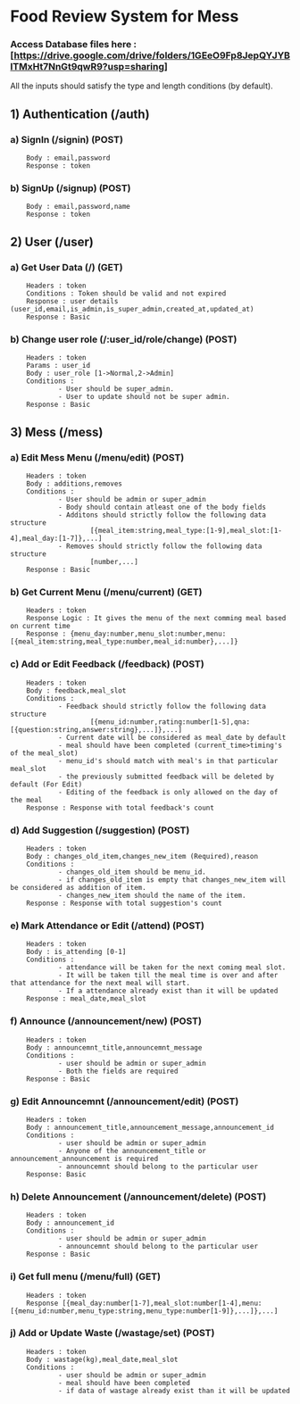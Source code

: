 # Food Review System for Mess
### Access Database files here : [https://drive.google.com/drive/folders/1GEeO9Fp8JepQYJYBITMxHt7NnGt9qwR9?usp=sharing]

All the inputs should satisfy the type and length conditions (by default).

## 1) Authentication (/auth)
### a) SignIn (/signin) (POST)
        Body : email,password
        Response : token
### b) SignUp (/signup) (POST)
        Body : email,password,name
        Response : token
## 2) User (/user)
### a) Get User Data (/) (GET)
        Headers : token
        Conditions : Token should be valid and not expired
        Response : user details (user_id,email,is_admin,is_super_admin,created_at,updated_at)
        Response : Basic
### b) Change user role (/:user_id/role/change) (POST)
        Headers : token
        Params : user_id
        Body : user_role [1->Normal,2->Admin]
        Conditions : 
                - User should be super_admin.
                - User to update should not be super admin.
        Response : Basic
## 3) Mess (/mess)
### a) Edit Mess Menu (/menu/edit) (POST)
        Headers : token
        Body : additions,removes
        Conditions : 
                - User should be admin or super_admin
                - Body should contain atleast one of the body fields
                - Additons should strictly follow the following data structure
                        [{meal_item:string,meal_type:[1-9],meal_slot:[1-4],meal_day:[1-7]},...]
                - Removes should strictly follow the following data structure
                        [number,...]
        Response : Basic
### b) Get Current Menu (/menu/current) (GET)
        Headers : token
        Response Logic : It gives the menu of the next comming meal based on current time
        Response : {menu_day:number,menu_slot:number,menu:[{meal_item:string,meal_type:number,meal_id:number},...]}
### c) Add or Edit Feedback (/feedback) (POST)
        Headers : token
        Body : feedback,meal_slot
        Conditions :
                - Feedback should strictly follow the following data structure 
                        [{menu_id:number,rating:number[1-5],qna:[{question:string,answer:string},...]},...]
                - Current date will be considered as meal_date by default 
                - meal should have been completed (current_time>timing's of the meal_slot)
                - menu_id's should match with meal's in that particular meal_slot
                - the previously submitted feedback will be deleted by default (For Edit)
                - Editing of the feedback is only allowed on the day of the meal  
        Response : Response with total feedback's count
### d) Add Suggestion (/suggestion) (POST)
        Headers : token
        Body : changes_old_item,changes_new_item (Required),reason
        Conditions : 
                - changes_old_item should be menu_id.
                - if changes_old_item is empty that changes_new_item will be considered as addition of item.
                - changes_new_item should the name of the item.
        Response : Response with total suggestion's count
### e) Mark Attendance or Edit (/attend) (POST)
        Headers : token
        Body : is_attending [0-1]
        Conditions :
                - attendance will be taken for the next coming meal slot.
                - It will be taken till the meal time is over and after that attendance for the next meal will start.
                - If a attendance already exist than it will be updated
        Response : meal_date,meal_slot
### f) Announce (/announcement/new) (POST)
        Headers : token
        Body : announcemnt_title,announcemnt_message
        Conditions : 
                - user should be admin or super_admin
                - Both the fields are required
        Response : Basic
### g) Edit Announcemnt (/announcement/edit) (POST)
        Headers : token
        Body : announcement_title,announcement_message,announcement_id
        Conditions : 
                - user should be admin or super_admin
                - Anyone of the announcement_title or announcement_announcement is required
                - announcemnt should belong to the particular user
        Response: Basic
### h) Delete Announcement (/announcement/delete) (POST)
        Headers : token
        Body : announcement_id
        Conditions :
                - user should be admin or super_admin
                - announcemnt should belong to the particular user
        Response : Basic
### i) Get full menu (/menu/full) (GET)
        Headers : token
        Response [{meal_day:number[1-7],meal_slot:number[1-4],menu:[{menu_id:number,menu_type:string,menu_type:number[1-9]},...]},...]
### j) Add or Update Waste (/wastage/set) (POST)
        Headers : token
        Body : wastage(kg),meal_date,meal_slot
        Conditions : 
                - user should be admin or super_admin
                - meal should have been completed
                - if data of wastage already exist than it will be updated